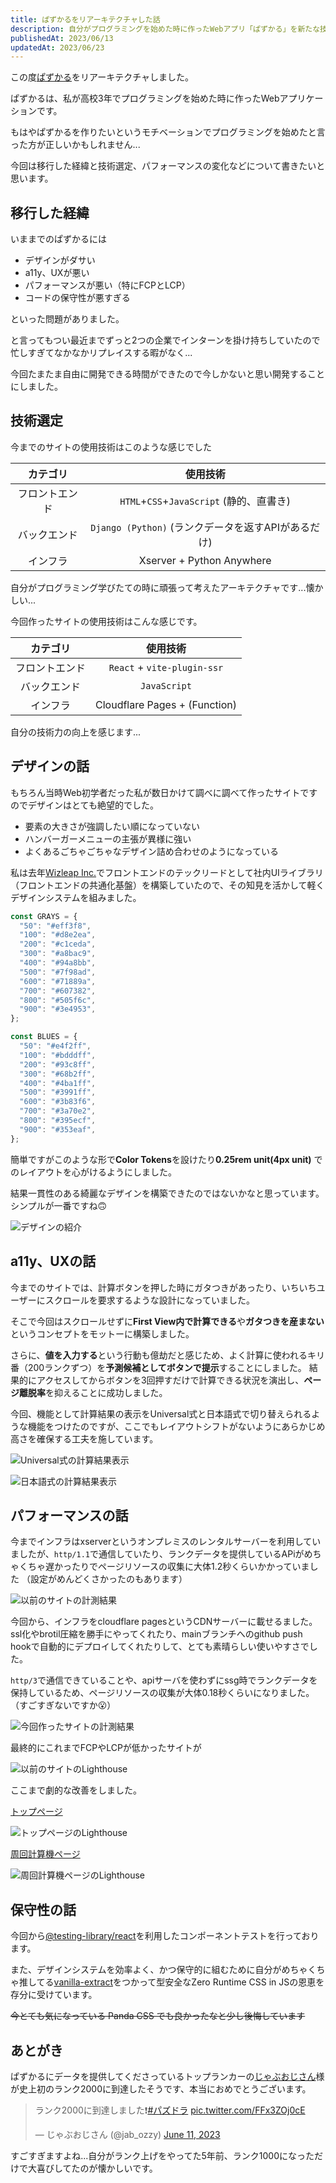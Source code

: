 ```yaml
---
title: ぱずかるをリアーキテクチャした話
description: 自分がプログラミングを始めた時に作ったWebアプリ「ぱずかる」を新たな技術スタックで一新しました。
publishedAt: 2023/06/13
updatedAt: 2023/06/23
---
```


この度[ぱずかる](https://pazcal.net)をリアーキテクチャしました。

ぱずかるは、私が高校3年でプログラミングを始めた時に作ったWebアプリケーションです。

もはやぱずかるを作りたいというモチベーションでプログラミングを始めたと言った方が正しいかもしれません...

今回は移行した経緯と技術選定、パフォーマンスの変化などについて書きたいと思います。

## 移行した経緯

いままでのぱずかるには

- デザインがダサい
- a11y、UXが悪い
- パフォーマンスが悪い（特にFCPとLCP）
- コードの保守性が悪すぎる

といった問題がありました。

と言ってもつい最近までずっと2つの企業でインターンを掛け持ちしていたので忙しすぎてなかなかリプレイスする暇がなく...

今回たまたま自由に開発できる時間ができたので今しかないと思い開発することにしました。

## 技術選定

今までのサイトの使用技術はこのような感じでした

|    カテゴリ    |                      使用技術                       |
| :------------: | :-------------------------------------------------: |
| フロントエンド |      `HTML`+`CSS`+`JavaScript` (静的、直書き)       |
|  バックエンド  | `Django (Python)` (ランクデータを返すAPIがあるだけ) |
|    インフラ    |              Xserver + Python Anywhere              |

自分がプログラミング学びたての時に頑張って考えたアーキテクチャです...懐かしい...

今回作ったサイトの使用技術はこんな感じです。

|    カテゴリ    |           使用技術            |
| :------------: | :---------------------------: |
| フロントエンド |  `React` + `vite-plugin-ssr`  |
|  バックエンド  |         `JavaScript`          |
|    インフラ    | Cloudflare Pages + (Function) |

自分の技術力の向上を感じます...

## デザインの話

もちろん当時Web初学者だった私が数日かけて調べに調べて作ったサイトですのでデザインはとても絶望的でした。

- 要素の大きさが強調したい順になっていない
- ハンバーガーメニューの主張が異様に強い
- よくあるごちゃごちゃなデザイン詰め合わせのようになっている

私は去年[Wizleap Inc.](https://wizleap.co.jp/)でフロントエンドのテックリードとして社内UIライブラリ（フロントエンドの共通化基盤）を構築していたので、その知見を活かして軽くデザインシステムを組みました。

```ts
const GRAYS = {
  "50": "#eff3f8",
  "100": "#d8e2ea",
  "200": "#c1ceda",
  "300": "#a8bac9",
  "400": "#94a8bb",
  "500": "#7f98ad",
  "600": "#71889a",
  "700": "#607382",
  "800": "#505f6c",
  "900": "#3e4953",
};

const BLUES = {
  "50": "#e4f2ff",
  "100": "#bdddff",
  "200": "#93c8ff",
  "300": "#68b2ff",
  "400": "#4ba1ff",
  "500": "#3991ff",
  "600": "#3b83f6",
  "700": "#3a70e2",
  "800": "#395ecf",
  "900": "#353eaf",
};
```

簡単ですがこのような形で**Color Tokens**を設けたり**0.25rem unit(4px unit)** でのレイアウトを心がけるようにしました。

結果一貫性のある綺麗なデザインを構築できたのではないかなと思っています。
シンプルが一番ですね🙃

![デザインの紹介](https://monica-log.s3.ap-northeast-1.amazonaws.com/blog/Frame_64.png)

## a11y、UXの話

今までのサイトでは、計算ボタンを押した時にガタつきがあったり、いちいちユーザーにスクロールを要求するような設計になっていました。

そこで今回はスクロールせずに**First View内で計算できる**や**ガタつきを産まない**というコンセプトをモットーに構築しました。

さらに、**値を入力する**という行動も億劫だと感じため、よく計算に使われるキリ番（200ランクずつ）を**予測候補としてボタンで提示**することにしました。
結果的にアクセスしてからボタンを3回押すだけで計算できる状況を演出し、**ページ離脱率**を抑えることに成功しました。

今回、機能として計算結果の表示をUniversal式と日本語式で切り替えられるような機能をつけたのですが、ここでもレイアウトシフトがないようにあらかじめ高さを確保する工夫を施しています。

![Universal式の計算結果表示](https://monica-log.s3.ap-northeast-1.amazonaws.com/blog/ScreenCapture_2023-06-22_21.02.22.png)

![日本語式の計算結果表示](https://monica-log.s3.ap-northeast-1.amazonaws.com/blog/ScreenCapture_2023-06-22_21.02.28.png)

## パフォーマンスの話

今までインフラはxserverというオンプレミスのレンタルサーバーを利用していましたが、`http/1.1`で通信していたり、ランクデータを提供しているAPiがめちゃくちゃ遅かったりでページリソースの収集に大体1.2秒くらいかかっていました
（設定がめんどくさかったのもあります）

![以前のサイトの計測結果](https://monica-log.s3.ap-northeast-1.amazonaws.com/blog/ScreenCapture_2023-06-22_20.13.00.png)

今回から、インフラをcloudflare pagesというCDNサーバーに載せるました。
ssl化やbrotil圧縮を勝手にやってくれたり、mainブランチへのgithub push hookで自動的にデプロイしてくれたりして、とても素晴らしい使いやすさでした。

`http/3`で通信できていることや、apiサーバを使わずにssg時でランクデータを保持しているため、ページリソースの収集が大体0.18秒くらいになりました。（すごすぎないですか😮）

![今回作ったサイトの計測結果](https://monica-log.s3.ap-northeast-1.amazonaws.com/blog/ScreenCapture_2023-06-22_20.14.04.png)

最終的にこれまでFCPやLCPが低かったサイトが

![以前のサイトのLighthouse](https://monica-log.s3.ap-northeast-1.amazonaws.com/blog/ScreenCapture_2023-06-22_20.10.06.png)

ここまで劇的な改善をしました。

[トップページ](https://pazcal.net/)

![トップページのLighthouse](https://monica-log.s3.ap-northeast-1.amazonaws.com/blog/ScreenCapture_2023-06-22_20.04.43.png)

[周回計算機ページ](https://pazcal.net/lap)

![周回計算機ページのLighthouse](https://monica-log.s3.ap-northeast-1.amazonaws.com/blog/ScreenCapture_2023-06-22_20.05.14.png)

## 保守性の話

今回から[@testing-library/react](https://testing-library.com/docs/react-testing-library/intro/)を利用したコンポーネントテストを行っております。

また、デザインシステムを効率よく、かつ保守的に組むために自分がめちゃくちゃ推してる[vanilla-extract](https://vanilla-extract.style/)をつかって型安全なZero Runtime CSS in JSの恩恵を存分に受けています。

~~今とても気になっている Panda CSS でも良かったなと少し後悔しています~~

## あとがき

ぱずかるにデータを提供してくださっているトップランカーの[じゃぶおじさん](https://twitter.com/jab_ozzy)様が史上初のランク2000に到達したそうです、本当におめでとうございます。

<blockquote class="twitter-tweet"><p lang="ja" dir="ltr">ランク2000に到達しました❗️<a href="https://twitter.com/hashtag/%E3%83%91%E3%82%BA%E3%83%89%E3%83%A9?src=hash&amp;ref_src=twsrc%5Etfw">#パズドラ</a> <a href="https://t.co/FFx3ZOj0cE">pic.twitter.com/FFx3ZOj0cE</a></p>&mdash; じゃぶおじさん (@jab_ozzy) <a href="https://twitter.com/jab_ozzy/status/1667903966196400129?ref_src=twsrc%5Etfw">June 11, 2023</a></blockquote> <script async src="https://platform.twitter.com/widgets.js" charset="utf-8"></script>

すごすぎますよね...自分がランク上げをやってた5年前、ランク1000になっただけで大喜びしてたのが懐かしいです。
